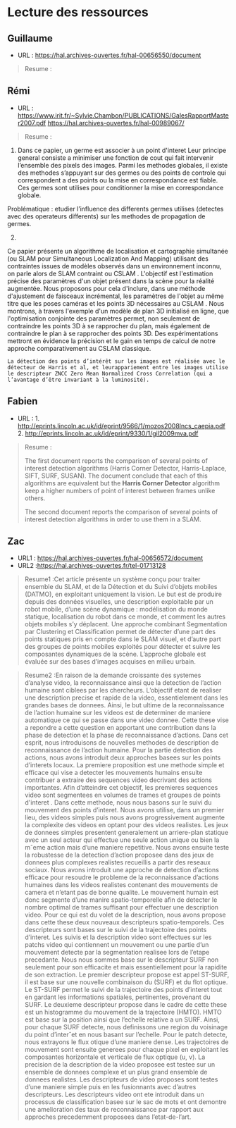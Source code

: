 # Lecture des ressources


## Guillaume
- URL : https://hal.archives-ouvertes.fr/hal-00656550/document

>Resume :

## Rémi
- URL : https://www.irit.fr/~Sylvie.Chambon/PUBLICATIONS/GalesRapportMaster2007.pdf
		https://hal.archives-ouvertes.fr/hal-00989067/
		

>Resume : 
1) Dans ce papier, un germe est associer à un point d'interet
Leur principe general consiste a minimiser une fonction de cout qui fait intervenir
l’ensemble des pixels des images. Parmi les methodes globales, il existe des methodes s’appuyant sur des
germes ou des points de controle qui correspondent a des points ou la mise en correspondance est fiable.
Ces germes sont utilises pour conditionner la mise en correspondance globale.

Problématique : etudier l’influence des differents germes utilises (detectes avec des operateurs differents) sur les
methodes de propagation de germes.

2) 
Ce papier présente un algorithme de localisation et cartographie simultanée (ou SLAM pour Simultaneous Localization And Mapping) utilisant des contraintes issues de modèles observés dans un environnement inconnu, on parle alors de SLAM contraint ou CSLAM . L'objectif est l'estimation précise des paramètres d'un objet présent dans la scène pour la réalité augmentée. Nous proposons pour cela d'inclure, dans une méthode d'ajustement de faisceaux incrémental, les paramètres de l'objet au même titre que les poses caméras et les points 3D nécessaires au CSLAM . Nous montrons, à travers l'exemple d'un modèle de plan 3D initialisé en ligne, que l'optimisation conjointe des paramètres permet, non seulement de contraindre les points 3D à se rapprocher du plan, mais également de contraindre le plan à se rapprocher des points 3D. Des expérimentations mettront en évidence la précision et le gain en temps de calcul de notre approche comparativement au CSLAM classique.

	La détection des points d’intérêt sur les images est réalisée avec le détecteur de Harris et al, et leurappariement entre les images utilise le descripteur ZNCC Zero Mean Normalized Cross Correlation (qui a l’avantage d’être invariant à la luminosité).
## Fabien
- URL : 1. http://eprints.lincoln.ac.uk/id/eprint/9566/1/mozos2008lncs_caepia.pdf
		2. http://eprints.lincoln.ac.uk/id/eprint/9330/1/gil2009mva.pdf

>Resume :
>
>The first document reports the comparison of several points of interest detection algorithms (Harris Corner Detector, Harris-Laplace, SIFT, SURF, SUSAN). The document conclude that each of this algorithms are equivalent but the **Harris Corner Detector** algorithm keep a higher numbers of point of interest between frames unlike others.
>
>The second document reports the comparison of several points of interest detection algorithms in order to use them in a SLAM.

## Zac

- URL1 : https://hal.archives-ouvertes.fr/hal-00656572/document
- URL2 :https://hal.archives-ouvertes.fr/tel-01713128

>Resume1 :Cet article présente un système conçu pour traiter ensemble du SLAM, et de la Détection et du Suivi d’objets
mobiles (DATMO), en exploitant uniquement la vision. Le
but est de produire depuis des données visuelles, une description exploitable par un robot mobile, d’une scène dynamique : modélisation du monde statique, localisation du
robot dans ce monde, et comment les autres objets mobiles
s’y déplacent. Une approche combinant Segmentation par
Clustering et Classification permet de détecter d’une part
des points statiques pris en compte dans le SLAM visuel, et
d’autre part des groupes de points mobiles exploités pour
détecter et suivre les composantes dynamiques de la scène.
L’approche globale est évaluée sur des bases d’images acquises en milieu urbain.


>Resume2 :En raison de la demande croissante des systemes d’analyse video, la reconnaissance ainsi
que la detection de l’action humaine sont ciblees par les chercheurs. L’objectif etant de
realiser une description precise et rapide de la video, essentielement dans les grandes bases
de donnees. Ainsi, le but ultime de la reconnaissance de l’action humaine sur les videos
est de determiner de maniere automatique ce qui se passe dans une video donnee.
Cette these vise a repondre a cette question en apportant une contribution dans la phase
de detection et la phase de reconnaissance d’actions. Dans cet esprit, nous introduisons de
nouvelles methodes de description de reconnaissance de l’action humaine.
Pour la partie detection des actions, nous avons introduit deux approches basees sur
les points d’interets locaux. La premiere proposition est une methode simple et efficace qui
vise a detecter les mouvements humains ensuite contribuer a extraire des sequences video
decrivant des actions importantes. Afin d’atteindre cet objectif, les premieres sequences
video sont segmentees en volumes de trames et groupes de points d'interet . Dans cette
methode, nous nous basons sur le suivi du mouvement des points d’interet. Nous avons
utilise, dans un premier lieu, des videos simples puis nous avons progressivement augmente
la complexite des videos en optant pour des videos realistes.
Les jeux de donnees simples presentent generalement un arriere-plan statique avec un
seul acteur qui effectue une seule action unique ou bien la mˆeme action mais d’une maniere
repetitive. Nous avons ensuite teste la robustesse de la detection d’action proposee dans
des jeux de donnees plus complexes realistes recueillis a partir des reseaux sociaux.
Nous avons introduit une approche de detection d’actions efficace pour resoudre le
probleme de la reconnaissance d’actions humaines dans les videos realistes contenant des
mouvements de camera et n’etant pas de bonne qualite. Le mouvement humain est donc
segmente d’une manire spatio-temporelle afin de detecter le nombre optimal de trames
suffisant pour effectuer une description video.
Pour ce qui est du volet de la description, nous avons propose dans cette these deux
nouveaux descripteurs spatio-temporels. Ces descripteurs sont bases sur le suivi de la
trajectoire des points d’interet. Les suivis et la description video sont effectues sur les
patchs video qui contiennent un mouvement ou une partie d’un mouvement detecte par la
segmentation realisee lors de l’etape precedante. Nous nous sommes base sur le descripteur
SURF non seulement pour son efficacite et mais essentiellement pour la rapidite de son
extraction. Le premier descripteur propose est appel ST-SURF, il est base sur une nouvelle
combinaison du (SURF) et du flot optique. Le ST-SURF permet le suivi de la trajectoire
des points d’interet tout en gardant les informations spatiales, pertinentes, provenant du
SURF.
Le deuxieme descripteur propose dans le cadre de cette these est un histogramme du
mouvement de la trajectoire (HMTO). HMTO est base sur la position ainsi que l’echelle
relative a un SURF. Ainsi, pour chaque SURF detecte, nous definissons une region du
voisinage du point d’interˆet en nous basant sur l’echelle. Pour le patch detecte, nous
extrayons le flux otique d’une maniere dense. Les trajectoires de mouvement sont ensuite
generees pour chaque pixel en exploitant les composantes horizontale et verticale de flux
optique (u, v). La precision de la description de la video proposee est testee sur un ensemble
de donnees complexe et un plus grand ensemble de donnees realistes. Les descripteurs
de video proposes sont testes d’une maniere simple puis en les fusionnants avec d’autres
descripteurs. Les descripteurs video ont ete introduit dans un processus de classification
basee sur le sac de mots et ont demontre une amelioration des taux de reconnaissance par
rapport aux approches precedemment proposees dans l’etat-de-l’art.
